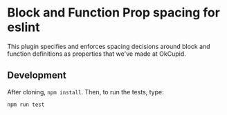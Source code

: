 # Block and Function Prop spacing for eslint

This plugin specifies and enforces spacing decisions around block and function
definitions as properties that we've made at OkCupid.

## Development

After cloning, `npm install`. Then, to run the tests, type:

	npm run test
